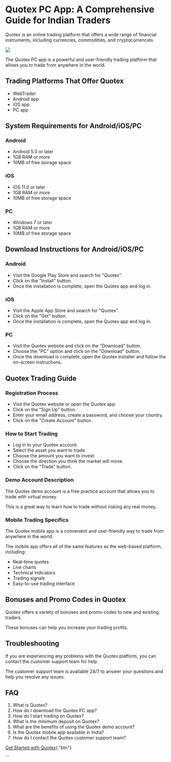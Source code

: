# Quotex PC App: A Comprehensive Guide for Indian Traders

Quotex is an online trading platform that offers a wide range of
financial instruments, including currencies, commodities, and
cryptocurrencies.

[![](https://static.quotex.io/files/5_en/300_250.jpg)](https://traff.sbs/brokerqxsignupf)

The Quotex PC app is a powerful and user-friendly trading platform that
allows you to trade from anywhere in the world.

## Trading Platforms That Offer Quotex

-   WebTrader
-   Android app
-   iOS app
-   PC app

## System Requirements for Android/iOS/PC

### Android

-   Android 5.0 or later
-   1GB RAM or more
-   10MB of free storage space

### iOS

-   iOS 11.0 or later
-   1GB RAM or more
-   10MB of free storage space

### PC

-   Windows 7 or later
-   1GB RAM or more
-   10MB of free storage space

## Download Instructions for Android/iOS/PC

### Android

-   Visit the Google Play Store and search for "Quotex".
-   Click on the "Install" button.
-   Once the installation is complete, open the Quotex app and log in.

### iOS

-   Visit the Apple App Store and search for "Quotex".
-   Click on the "Get" button.
-   Once the installation is complete, open the Quotex app and log in.

### PC

-   Visit the Quotex website and click on the "Download" button.
-   Choose the "PC" option and click on the "Download"
    button.
-   Once the download is complete, open the Quotex installer and follow
    the on-screen instructions.

## Quotex Trading Guide

### Registration Process

-   Visit the Quotex website or open the Quotex app.
-   Click on the "Sign Up" button.
-   Enter your email address, create a password, and choose your
    country.
-   Click on the "Create Account" button.

### How to Start Trading

-   Log in to your Quotex account.
-   Select the asset you want to trade.
-   Choose the amount you want to invest.
-   Choose the direction you think the market will move.
-   Click on the "Trade" button.

### Demo Account Description

The Quotex demo account is a free practice account that allows you to
trade with virtual money.

This is a great way to learn how to trade without risking any real
money.

### Mobile Trading Specifics

The Quotex mobile app is a convenient and user-friendly way to trade
from anywhere in the world.

The mobile app offers all of the same features as the web-based
platform, including:

-   Real-time quotes
-   Live charts
-   Technical indicators
-   Trading signals
-   Easy-to-use trading interface

## Bonuses and Promo Codes in Quotex

Quotex offers a variety of bonuses and promo codes to new and existing
traders.

These bonuses can help you increase your trading profits.

## Troubleshooting

If you are experiencing any problems with the Quotex platform, you can
contact the customer support team for help.

The customer support team is available 24/7 to answer your questions and
help you resolve any issues.

## FAQ

1.  What is Quotex?
2.  How do I download the Quotex PC app?
3.  How do I start trading on Quotex?
4.  What is the minimum deposit on Quotex?
5.  What are the benefits of using the Quotex demo account?
6.  Is the Quotex mobile app available in India?
7.  How do I contact the Quotex customer support team?

[Get Started with
Quotex](\%22https://traff.sbs/quotexonelink\%22){."btn"}

\`\`\`

